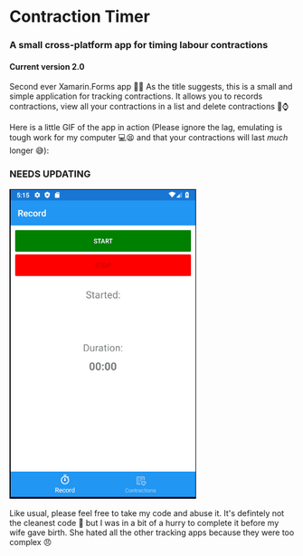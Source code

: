 # Contraction Timer
### A small cross-platform app for timing labour contractions

#### Current version 2.0

Second ever Xamarin.Forms app 🥳🎉 As the title suggests, this is a small and simple application for tracking contractions. It allows 
you to records contractions, view all your contractions in a list and delete contractions 👶⌚

Here is a little GIF of the app in action (Please ignore the lag, emulating is tough work for my computer 💻😫 and that your contractions will last *much* longer 😅):

### NEEDS UPDATING

![](https://github.com/IT-Delinquent/Contraction_Timer/blob/master/Contraction_GIF.gif)

Like usual, please feel free to take my code and abuse it. It's defintely not the cleanest code 🚮 but I was in a bit of a 
hurry to complete it before my wife gave birth. She hated all the other tracking apps because they were too complex 😠
